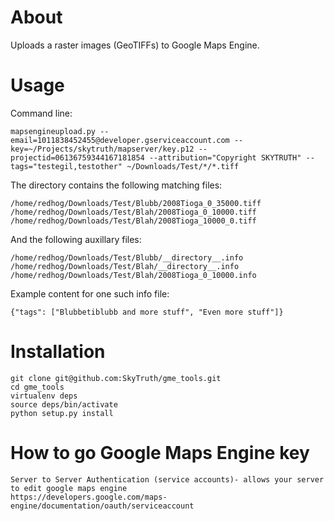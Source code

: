 # About

Uploads a raster images (GeoTIFFs) to Google Maps Engine.

# Usage

Command line:

    mapsengineupload.py --email=1011838452455@developer.gserviceaccount.com --key=~/Projects/skytruth/mapserver/key.p12 --projectid=06136759344167181854 --attribution="Copyright SKYTRUTH" --tags="testegil,testother" ~/Downloads/Test/*/*.tiff

The directory contains the following matching files:

    /home/redhog/Downloads/Test/Blubb/2008Tioga_0_35000.tiff
    /home/redhog/Downloads/Test/Blah/2008Tioga_0_10000.tiff
    /home/redhog/Downloads/Test/Blah/2008Tioga_10000_0.tiff

And the following auxillary files:

    /home/redhog/Downloads/Test/Blubb/__directory__.info
    /home/redhog/Downloads/Test/Blah/__directory__.info
    /home/redhog/Downloads/Test/Blah/2008Tioga_0_10000.info

Example content for one such info file:

    {"tags": ["Blubbetiblubb and more stuff", "Even more stuff"]}

# Installation

    git clone git@github.com:SkyTruth/gme_tools.git
    cd gme_tools
    virtualenv deps
    source deps/bin/activate
    python setup.py install

# How to go Google Maps Engine key

    Server to Server Authentication (service accounts)- allows your server to edit google maps engine
    https://developers.google.com/maps-engine/documentation/oauth/serviceaccount
